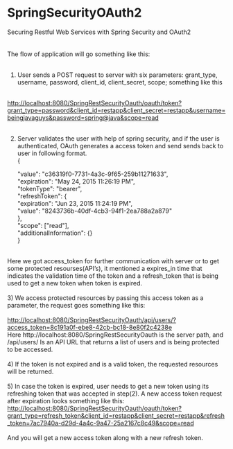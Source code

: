 SpringSecurityOAuth2
====================

Securing Restful Web Services with Spring Security and OAuth2 
<br/><br/><br/>
The flow of application will go something like this:<br/><br/>
1) User sends a POST request to server with six parameters: grant_type,  username, password, client_id, client_secret, scope;  something like this
<br/>
<a href="http://localhost:8080/SpringRestSecurityOauth/oauth/token?grant_type=password&client_id=restapp&client_secret=restapp&username=beingjavaguys&password=spring@java&scope=read">http://localhost:8080/SpringRestSecurityOauth/oauth/token?grant_type=password&client_id=restapp&client_secret=restapp&username=beingjavaguys&password=spring@java&scope=read</a>  <br/><br/>

2) Server validates the user with help of spring security, and if the user is authenticated, OAuth generates a access token and send sends back to user in following format.<br/>
{<br/>

   "value": "c36319f0-7731-4a3c-9f65-259b11271633",<br/>
   "expiration": "May 24, 2015 11:26:19 PM",<br/>
   "tokenType": "bearer",<br/>
   "refreshToken":    {<br/>
      "expiration": "Jun 23, 2015 11:24:19 PM",<br/>
      "value": "8243736b-40df-4cb3-94f1-2ea788a2a879"<br/>
   },<br/>
   "scope": ["read"],<br/>
   "additionalInformation": {}<br/>
}<br/><br/>

Here we got access_token for further communication with server or to get some protected resourses(API’s), it mentioned a expires_in time that indicates the validation time of the token and a refresh_token that is being used to get a new token when token is expired.<br/><br/>
3) We access protected resources by passing this access token as a parameter, the request goes something like this:<br/><br/>
<a href="http://localhost:8080/SpringRestSecurityOauth/api/users/?access_token=8c191a0f-ebe8-42cb-bc18-8e80f2c4238e">http://localhost:8080/SpringRestSecurityOauth/api/users/?access_token=8c191a0f-ebe8-42cb-bc18-8e80f2c4238e</a><br />
Here http://localhost:8080/SpringRestSecurityOauth is the server path, and  /api/users/
Is an API  URL that returns a list of users and is being protected to be accessed.
<br/><br/>
4) If the token is not expired and is a valid token, the requested resources will be returned.<br/><br/>
5) In case the token is expired, user needs to get a new token using its refreshing token that was accepted in step(2). A new access token request after expiration looks something like this:<br/>
<a href="http://localhost:8080/SpringRestSecurityOauth/oauth/token?grant_type=refresh_token&client_id=restapp&client_secret=restapp&refresh_token=7ac7940a-d29d-4a4c-9a47-25a2167c8c49&scope=read">http://localhost:8080/SpringRestSecurityOauth/oauth/token?grant_type=refresh_token&client_id=restapp&client_secret=restapp&refresh_token=7ac7940a-d29d-4a4c-9a47-25a2167c8c49&scope=read</a><br/><br/>
And you will get a new access token along with a new refresh token.
